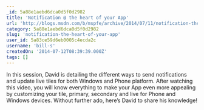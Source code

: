 ```yaml
---
_id: 5a88e1aebd6dca0d5f0d2982
title: 'Notification @ the heart of your App'
url: 'http://blogs.msdn.com/b/mspfe/archive/2014/07/11/notification-the-heart-of-your-app.aspx'
category: 5a88e1aebd6dca0d5f0d2982
slug: 'notification-the-heart-of-your-app'
user_id: 5a83ce59d6eb0005c4ecda2c
username: 'bill-s'
createdOn: '2014-07-12T08:39:39.000Z'
tags: []
---
```


In this session, David is detailing the different ways to send notifications and update live tiles for both Windows and Phone platform. After watching this video, you will know everything to make your App even more appealing by customizing your tile, primary, secondary and live for Phone and Windows devices. Without further ado, here’s David to share his knowledge!

